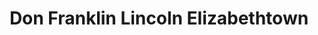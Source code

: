 ---
title: "Don Franklin Lincoln Elizabethtown"
url: /elizabethtown/don-franklin-lincoln-elizabethtown/
shop: car
---